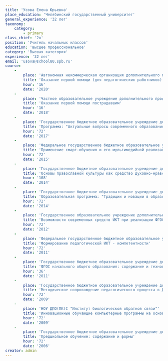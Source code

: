 ```yaml
---
title: 'Усова Елена Юрьевна'
place_education: 'Челябинский государственный университет'
general_experience: '32 лет'
taxonomy:
    category:
        - primary
class_chief: '2в'
position: 'Учитель начальных классов'
education: 'высшее профессиональное'
category: 'Высшая категория'
experience: '32 лет'
email: 'usova@school80.spb.ru'
course: 
    -
        place: 'Автономная некоммерческая организация дополнительного профессионального образования "Учебный центр "Педагогический альянс"'
        title: 'Оказание первой помощи (для педагогических работников)'
        hour: '16'
        date: '2020'
    -
        place: 'Частное образовательное учреждение дополнительного профессионального образования Образовательный центр охраны труда'
        title: 'Оказание первой помощи пострадавшим'
        hour: '16'
        date: '2018'
    -
        place: 'Государственное бюджетное образовательное учреждение дополнительного педагогического профессионального образования Центр повышения квалификации специалистов Петроградского района Санкт-Петербурга "Информационно-методический центр"'
        title: 'Программа: "Актуальные вопросы современного образования" Модуль: "Реализация ФГОС НОО. Достижение планируемых результатов начального общего образования"'
        hour: '72'
        date: '2017'
    -
        place: 'Федеральное государственное бюджетное образовательное учреждение высшего профессионального образования «Российский государственный педагогический университет им. А. И. Герцена»'
        title: 'Применение смарт-обучения и его мультимедийной реализации в школе'
        hour: '72'
        date: '2015'
    -
        place: 'Государственное бюджетное образовательное учреждение дополнительного профессионального образования (повышения квалификации) специалистов Санкт-Петербургская академия постдипломного педагогического образования'
        title: 'Основы православной культуры как средство духовно-нравственного развития учащихся'
        hour: '108'
        date: '2014'
    -
        place: 'Государственное бюджетное образовательное учреждение дополнительного педагогического профессионального образования Центр повышения квалификации специалистов Петроградского района Санкт-Петербурга "Информационно-методический центр"'
        title: 'Образовательная программа: "Традиции и новации в образовательном процессе на первой ступени обучения" Модуль: "Профессиональная деятельность воспитателя в условиях ФГОС (теория и практика)"'
        hour: '72'
        date: '2014'
    -
        place: 'Государственное образовательное учреждение дополнительного профессионального образования центр повышения квалификации специалистов Санкт-Петербурга "Региональный центр оценки качества и информационных технологий"'
        title: 'Возможности современных средств ИКТ при реализации ФГОС начального общего образования'
        hour: '72'
        date: '2012'
    -
        place: 'Федеральное государственное бюджетное образовательное учреждение высшего профессионального образования «Российский государственный педагогический университет им. А. И. Герцена»'
        title: 'Формирование педагогической ИКТ - компетентности'
        hour: '72'
        date: '2011'
    -
        place: 'Государственное бюджетное образовательное учреждение дополнительного профессионального образования (повышения квалификации) специалистов Санкт-Петербургская академия постдипломного педагогического образования'
        title: 'ФГОС начального общего образования: содержание и технологии реализации'
        hour: '36'
        date: '2011'
    -
        place: 'Государственное бюджетное образовательное учреждение дополнительного профессионального образования (повышения квалификации) специалистов Санкт-Петербургская академия постдипломного педагогического образования'
        title: 'Методическое сопровождение педагогического процесса в ДОУ'
        hour: '72'
        date: '2009'
    -
        place: 'НОУ ДПО(ПК)С "Институт биологической обратной связи"'
        title: 'Инновационные обучающие компьютерные программы на основе технологии "БОС - Здоровье" для системы дошкольного и общего образования'
        hour: '72'
        date: '2009'
    -
        place: 'Государственное бюджетное образовательное учреждение дополнительного профессионального образования (повышения квалификации) специалистов Санкт-Петербургская академия постдипломного педагогического образования'
        title: 'Предшкольное обучение: содержание и формы'
        hour: '72'
        date: '2006'
creator: admin
---
```

